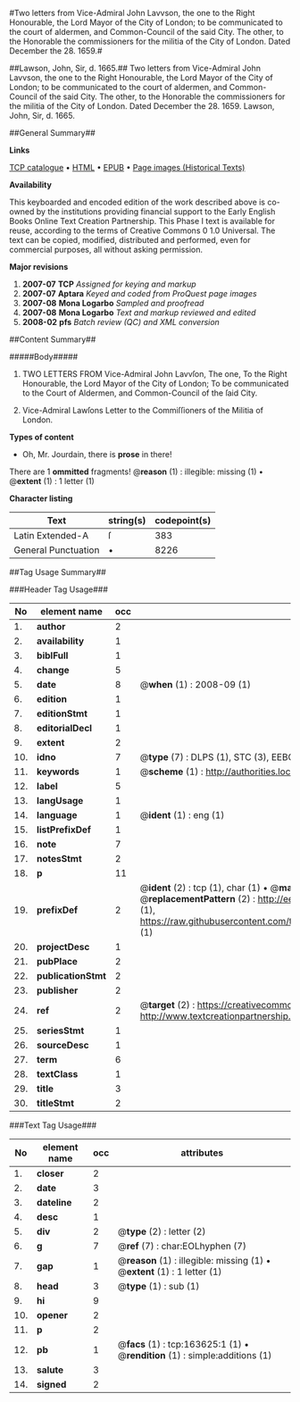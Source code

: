 #Two letters from Vice-Admiral John Lavvson, the one to the Right Honourable, the Lord Mayor of the City of London; to be communicated to the court of aldermen, and Common-Council of the said City. The other, to the Honorable the commissioners for the militia of the City of London. Dated December the 28. 1659.#

##Lawson, John, Sir, d. 1665.##
Two letters from Vice-Admiral John Lavvson, the one to the Right Honourable, the Lord Mayor of the City of London; to be communicated to the court of aldermen, and Common-Council of the said City. The other, to the Honorable the commissioners for the militia of the City of London. Dated December the 28. 1659.
Lawson, John, Sir, d. 1665.

##General Summary##

**Links**

[TCP catalogue](http://www.ota.ox.ac.uk/tcp/)  • 
[HTML](http://tei.it.ox.ac.uk/tcp/Texts-HTML/free/A88/A88836.html)  • 
[EPUB](http://tei.it.ox.ac.uk/tcp/Texts-EPUB/free/A88/A88836.epub) • 
[Page images (Historical Texts)](https://data.historicaltexts.jisc.ac.uk/view?pubId=eebo-99870141e&pageId=eebo-99870141e-163625-1)

**Availability**

This keyboarded and encoded edition of the
	       work described above is co-owned by the institutions
	       providing financial support to the Early English Books
	       Online Text Creation Partnership. This Phase I text is
	       available for reuse, according to the terms of Creative
	       Commons 0 1.0 Universal. The text can be copied,
	       modified, distributed and performed, even for
	       commercial purposes, all without asking permission.

**Major revisions**

1. __2007-07__ __TCP__ *Assigned for keying and markup*
1. __2007-07__ __Aptara__ *Keyed and coded from ProQuest page images*
1. __2007-08__ __Mona Logarbo__ *Sampled and proofread*
1. __2007-08__ __Mona Logarbo__ *Text and markup reviewed and edited*
1. __2008-02__ __pfs__ *Batch review (QC) and XML conversion*

##Content Summary##

#####Body#####

1. TWO LETTERS
FROM
Vice-Admiral John Lavvſon,
The one, To the Right Honourable, the Lord Mayor of the City of London; To be
communicated to the Court of Aldermen, and Common-Council of the ſaid City.

1. Vice-Admiral Lawſons Letter to the Commiſſioners of the Militia of London.

**Types of content**

  * Oh, Mr. Jourdain, there is **prose** in there!

There are 1 **ommitted** fragments! 
 @__reason__ (1) : illegible: missing (1)  •  @__extent__ (1) : 1 letter (1)

**Character listing**


|Text|string(s)|codepoint(s)|
|---|---|---|
|Latin Extended-A|ſ|383|
|General Punctuation|•|8226|

##Tag Usage Summary##

###Header Tag Usage###

|No|element name|occ|attributes|
|---|---|---|---|
|1.|__author__|2||
|2.|__availability__|1||
|3.|__biblFull__|1||
|4.|__change__|5||
|5.|__date__|8| @__when__ (1) : 2008-09 (1)|
|6.|__edition__|1||
|7.|__editionStmt__|1||
|8.|__editorialDecl__|1||
|9.|__extent__|2||
|10.|__idno__|7| @__type__ (7) : DLPS (1), STC (3), EEBO-CITATION (1), PROQUEST (1), VID (1)|
|11.|__keywords__|1| @__scheme__ (1) : http://authorities.loc.gov/ (1)|
|12.|__label__|5||
|13.|__langUsage__|1||
|14.|__language__|1| @__ident__ (1) : eng (1)|
|15.|__listPrefixDef__|1||
|16.|__note__|7||
|17.|__notesStmt__|2||
|18.|__p__|11||
|19.|__prefixDef__|2| @__ident__ (2) : tcp (1), char (1)  •  @__matchPattern__ (2) : ([0-9\-]+):([0-9IVX]+) (1), (.+) (1)  •  @__replacementPattern__ (2) : http://eebo.chadwyck.com/downloadtiff?vid=$1&page=$2 (1), https://raw.githubusercontent.com/textcreationpartnership/Texts/master/tcpchars.xml#$1 (1)|
|20.|__projectDesc__|1||
|21.|__pubPlace__|2||
|22.|__publicationStmt__|2||
|23.|__publisher__|2||
|24.|__ref__|2| @__target__ (2) : https://creativecommons.org/publicdomain/zero/1.0/ (1), http://www.textcreationpartnership.org/docs/. (1)|
|25.|__seriesStmt__|1||
|26.|__sourceDesc__|1||
|27.|__term__|6||
|28.|__textClass__|1||
|29.|__title__|3||
|30.|__titleStmt__|2||


###Text Tag Usage###

|No|element name|occ|attributes|
|---|---|---|---|
|1.|__closer__|2||
|2.|__date__|3||
|3.|__dateline__|2||
|4.|__desc__|1||
|5.|__div__|2| @__type__ (2) : letter (2)|
|6.|__g__|7| @__ref__ (7) : char:EOLhyphen (7)|
|7.|__gap__|1| @__reason__ (1) : illegible: missing (1)  •  @__extent__ (1) : 1 letter (1)|
|8.|__head__|3| @__type__ (1) : sub (1)|
|9.|__hi__|9||
|10.|__opener__|2||
|11.|__p__|2||
|12.|__pb__|1| @__facs__ (1) : tcp:163625:1 (1)  •  @__rendition__ (1) : simple:additions (1)|
|13.|__salute__|3||
|14.|__signed__|2||
